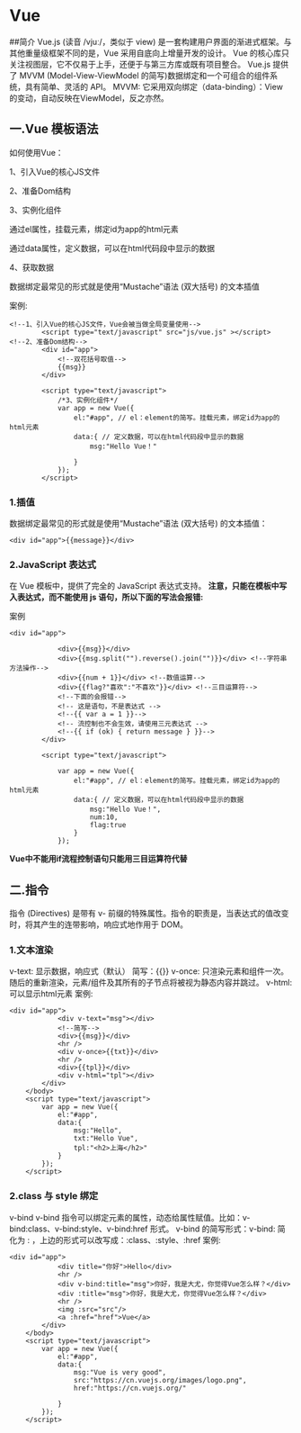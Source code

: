 # Vue

##简介
Vue.js (读音 /vjuː/，类似于 view) 是一套构建用户界面的渐进式框架。与其他重量级框架不同的是，Vue 采用自底向上增量开发的设计。
Vue 的核心库只关注视图层，它不仅易于上手，还便于与第三方库或既有项目整合。
Vue.js 提供了 MVVM (Model-View-ViewModel 的简写)数据绑定和一个可组合的组件系统，具有简单、灵活的 API。
MVVM: 它采用双向绑定（data-binding）：View 的变动，自动反映在ViewModel，反之亦然。

## 一.Vue 模板语法
如何使用Vue：

1、引入Vue的核心JS文件

2、准备Dom结构

3、实例化组件

通过el属性，挂载元素，绑定id为app的html元素
  
通过data属性，定义数据，可以在html代码段中显示的数据
  
4、获取数据

数据绑定最常见的形式就是使用“Mustache”语法 (双大括号) 的文本插值
  
案例:

```
<!--1、引入Vue的核心JS文件，Vue会被当做全局变量使用-->
		<script type="text/javascript" src="js/vue.js" ></script>
<!--2、准备Dom结构-->
		<div id="app">
			<!--双花括号取值-->
			{{msg}}
		</div>
		
		<script type="text/javascript">
			/*3、实例化组件*/
			var app = new Vue({
				el:"#app", // el：element的简写。挂载元素，绑定id为app的html元素
				data:{ // 定义数据，可以在html代码段中显示的数据
					msg:"Hello Vue！"
					
				}
			});
		</script>
 ```
### 1.插值
数据绑定最常见的形式就是使用“Mustache”语法 (双大括号) 的文本插值：
```
<div id="app">{{message}}</div>
```

### 2.JavaScript 表达式

在 Vue 模板中，提供了完全的 JavaScript 表达式支持。
**注意，只能在模板中写入表达式，而不能使用 js 语句，所以下面的写法会报错:**

案例
```
<div id="app">
		
			<div>{{msg}}</div>
			<div>{{msg.split("").reverse().join("")}}</div> <!--字符串方法操作-->
			<div>{{num + 1}}</div> <!--数值运算-->
			<div>{{flag?"喜欢":"不喜欢"}}</div> <!--三目运算符-->
			<!--下面的会报错-->
			<!-- 这是语句，不是表达式 -->
			<!--{{ var a = 1 }}-->
			<!-- 流控制也不会生效，请使用三元表达式 -->
			<!--{{ if (ok) { return message } }}-->
		</div>
		
		<script type="text/javascript">
			
			var app = new Vue({
				el:"#app", // el：element的简写。挂载元素，绑定id为app的html元素
				data:{ // 定义数据，可以在html代码段中显示的数据
					msg:"Hello Vue！",
					num:10,
					flag:true
				}
			});
 ```
 **Vue中不能用if流程控制语句只能用三目运算符代替**
 
 ## 二.指令
 指令 (Directives) 是带有 v- 前缀的特殊属性。指令的职责是，当表达式的值改变时，将其产生的连带影响，响应式地作用于 DOM。
### 1.文本渲染
v-text:
	显示数据，响应式（默认）
	简写：{{}}
v-once:
	只渲染元素和组件一次。随后的重新渲染，元素/组件及其所有的子节点将被视为静态内容并跳过。
v-html:
	可以显示html元素
案例:
```
<div id="app">
			<div v-text="msg"></div>
			<!--简写-->
			<div>{{msg}}</div>
			<hr />
			<div v-once>{{txt}}</div>
			<hr />
			<div>{{tpl}}</div>
			<div v-html="tpl"></div>
		</div>
	</body>
	<script type="text/javascript">
		var app = new Vue({
			el:"#app",
			data:{
				msg:"Hello",
				txt:"Hello Vue",
				tpl:"<h2>上海</h2>"
			}
		});
	</script>
```
### 2.class 与 style 绑定

v-bind
v-bind 指令可以绑定元素的属性，动态给属性赋值。比如：v-bind:class、v-bind:style、v-bind:href 形式。
v-bind 的简写形式：v-bind: 简化为 : ，上边的形式可以改写成：:class、:style、:href
案例:
```
<div id="app">
			<div title="你好">Hello</div>
			<hr />
			<div v-bind:title="msg">你好，我是大尤，你觉得Vue怎么样？</div>
			<div :title="msg">你好，我是大尤，你觉得Vue怎么样？</div>
			<hr />
			<img :src="src"/>
			<a :href="href">Vue</a>
		</div>
	</body>
	<script type="text/javascript">
		var app = new Vue({
			el:"#app",
			data:{
				msg:"Vue is very good",
				src:"https://cn.vuejs.org/images/logo.png",
				href:"https://cn.vuejs.org/"
				
			}
		});
	</script>
  ```




 
